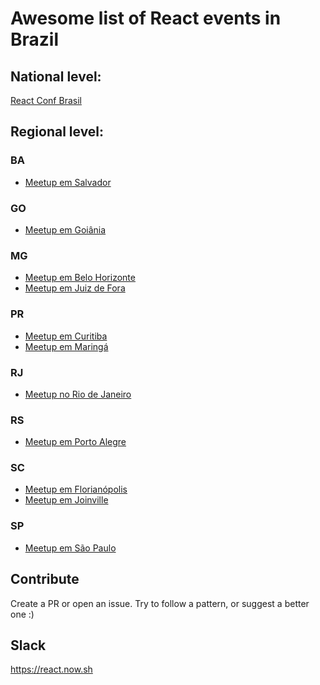 # Awesome list of React events in Brazil

## National level:
[React Conf Brasil](https://reactconf.com.br)

## Regional level:


### BA
- [Meetup em Salvador](https://www.meetup.com/reactssa)

### GO
- [Meetup em Goiânia](https://www.meetup.com/React-Goiania)

### MG
- [Meetup em Belo Horizonte](https://www.meetup.com/reactbh)
- [Meetup em Juiz de Fora](https://www.meetup.com/React-Juiz-de-Fora)

### PR
- [Meetup em Curitiba](https://www.meetup.com/ReactJS-CWB)
- [Meetup em Maringá](https://www.meetup.com/React-Maringa)

### RJ
- [Meetup no Rio de Janeiro](https://www.meetup.com/React-Rio-de-Janeiro)

### RS
- [Meetup em Porto Alegre](https://www.meetup.com/React-Porto-Alegre)

### SC

- [Meetup em Florianópolis](http://www.meetup.com/ReactJS-Floripa)
- [Meetup em Joinville](https://www.meetup.com/React-Joinville)

### SP
- [Meetup em São Paulo](https://www.meetup.com/ReactJS-SP)


## Contribute
Create a PR or open an issue.
Try to follow a pattern, or suggest a better one :)

## Slack
https://react.now.sh

